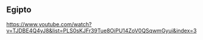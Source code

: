 ## Egipto
https://www.youtube.com/watch?v=TJDBE4Q4yJ8&list=PLS0sKJFr39Tue8OiPU14ZoV0QSqwmGyui&index=3
